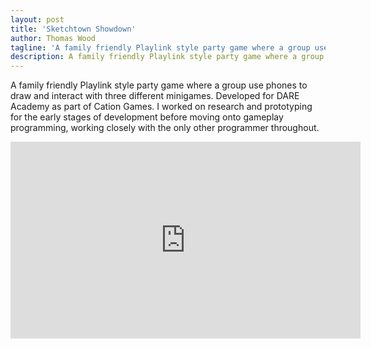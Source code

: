```yaml
---
layout: post
title: 'Sketchtown Showdown'
author: Thomas Wood
tagline: 'A family friendly Playlink style party game where a group use phones to draw and interact with three different minigames.'
description: A family friendly Playlink style party game where a group use phones to draw and interact with three different minigames.
---
```


A family friendly Playlink style party game where a group use phones to draw and interact with three different minigames. Developed for DARE Academy as part of Cation Games. I worked on research and prototyping for the early stages of development before moving onto gameplay programming, working closely with the only other programmer throughout.

<iframe width="560" height="315" src="https://www.youtube.com/embed/6-6CAHVJQx4" frameborder="0" allow="accelerometer; autoplay; encrypted-media; gyroscope; picture-in-picture" allowfullscreen></iframe>
